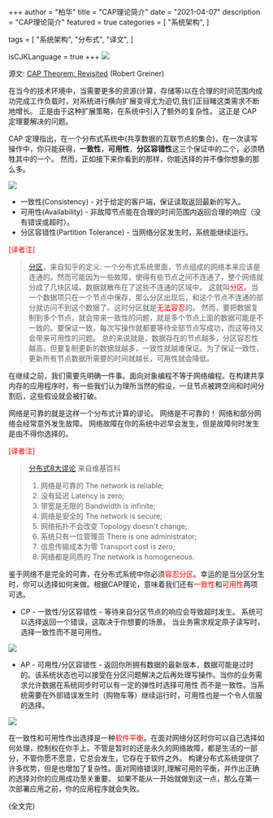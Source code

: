 +++
author = "柏华"
title = "CAP理论简介"
date = "2021-04-07"
description = "CAP理论简介"
featured = true
categories = [
"系统架构",
]

tags = [
    "系统架构",
    "分布式",
    "译文",
]

isCJKLanguage = true
+++
![](/images/graph/c1.png)



<!--more-->

源文: [CAP Theorem: Revisited](https://robertgreiner.com/cap-theorem-revisited/) (Robert Greiner)

在当今的技术环境中，当需要更多的资源(计算，存储等)以在合理的时间范围内成功完成工作负载时，对系统进行横向扩展变得尤为迫切,我们正目睹这类需求不断地增长。
正是由于这种扩展策略，在系统中引入了额外的复杂性。 这正是 CAP 定理要解决的问题。

CAP 定理指出，在一个分布式系统中(共享数据的互联节点的集合)，在一次读写操作中，你只能获得，**一致性**，**可用性**，**分区容错性**这三个保证中的二个，必须牺牲其中的一个。
然而，正如接下来你看到的那样，你能选择的并不像你想象的那么多。

![](/images/graph/c2.png)

* 一致性(Consistency) - 对于给定的客户端，保证读取返回最新的写入。
* 可用性(Availability) - 非故障节点能在合理的时间范围内返回合理的响应（没有错误或超时）。
* 分区容错性(Partition Tolerance) - 当网络分区发生时，系统能继续运行。

<font color='red'>[译者注]</font>  
> [分区](https://www.zhihu.com/question/54105974)，来自知乎的定义:
> 一个分布式系统里面，节点组成的网络本来应该是连通的。然而可能因为一些故障，使得有些节点之间不连通了，整个网络就分成了几块区域。数据就散布在了这些不连通的区域中。
这就叫<font color='red'>分区</font>。当一个数据项只在一个节点中保存，那么分区出现后，和这个节点不连通的部分就访问不到这个数据了。这时分区就是<font color='red'>无法容忍</font>的。
> 然而，要把数据复制到多个节点，就会带来一致性的问题，就是多个节点上面的数据可能是不一致的。要保证一致，每次写操作就都要等待全部节点写成功，而这等待又会带来可用性的问题。
> 总的来说就是，数据存在的节点越多，分区容忍性越高，但要复制更新的数据就越多，一致性就越难保证。为了保证一致性，更新所有节点数据所需要的时间就越长，可用性就会降低。


在继续之前，我们需要先明确一件事。面向对象编程不等于网络编程。在构建共享内存的应用程序时，有一些我们认为理所当然的假设，一旦节点被跨空间和时间分割后，这些假设就会被打破。

网络是可靠的就是这样一个分布式计算的谬论。 网络是不可靠的！ 网络和部分网络会经常意外发生故障。 网络故障在你的系统中迟早会发生，但是故障何时发生是由不得你选择的。

<font color='red'>[译者注]</font>
> [分布式8大谬论](https://en.wikipedia.org/wiki/Fallacies_of_distributed_computing) 来自维基百科
> 1. 网络是可靠的 The network is reliable;
> 2. 没有延迟 Latency is zero;
> 3. 带宽是无限的 Bandwidth is infinite;
> 4. 网络是安全的 The network is secure;
> 5. 网络拓扑不会改变 Topology doesn't change;
> 6. 系统只有一位管理员 There is one administrator;
> 7. 信息传输成本为零 Transport cost is zero;
> 8. 网络都是同质的 The network is homogeneous.


鉴于网络不是完全的可靠，在分布式系统中你必须<font color='red'>容忍分区</font>。幸运的是当分区分生时，你可以选择如何来做。根据CAP理论，意味着我们还有<font color='red'>一致性</font>和<font color='red'>可用性</font>两项可选。

* CP - 一致性/分区容错性 - 等待来自分区节点的响应会导致超时发生。 系统可以选择返回一个错误，这取决于你想要的场景。 当业务需求规定原子读写时，选择一致性而不是可用性。

![](/images/graph/c3.png)

* AP - 可用性/分区容错性 - 返回你所拥有数据的最新版本，数据可能是过时的。该系统状态也可以接受在分区问题解决之后再处理写操作。当你的业务需求允许数据在系统同步时可以有一定的弹性时选择可用性
而不是一致性。当系统需要在外部错误发生时（购物车等）继续运行时，可用性也是一个令人信服的选择。

![](/images/graph/c4.png)

在一致性和可用性作出选择是一种<font color='red'>软件平衡</font>。在面对网络分区时你可以自己选择如何处理，控制权在你手上。不管是暂时的还是永久的网络故障，都是生活的一部分，不管你愿不愿意，它总会发生，它存在于软件之外。
构建分布式系统提供了许多优势，但是也增加了复杂性。面对网络错误时,理解可用的平衡，并作出正确的选择对你的应用成功至关重要。 如果不能从一开始就做到这一点，那么在第一次部署应用之前，你的应用程序就会失败。


(全文完)




